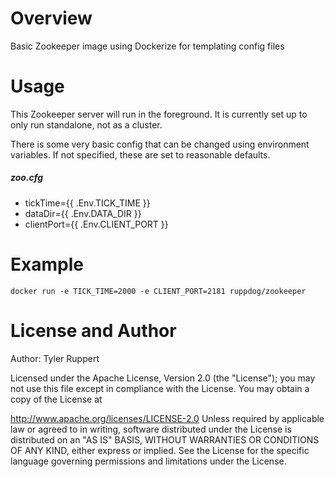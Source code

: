 # Overview
Basic Zookeeper image using Dockerize for templating config files

# Usage
This Zookeeper server will run in the foreground.  It is currently set up to only run standalone, not as a cluster.

There is some very basic config that can be changed using environment variables.  If not specified, these are set to reasonable defaults.

##### zoo.cfg
* tickTime={{ .Env.TICK_TIME }}
* dataDir={{ .Env.DATA_DIR }}
* clientPort={{ .Env.CLIENT_PORT }}

# Example
```
docker run -e TICK_TIME=2000 -e CLIENT_PORT=2181 ruppdog/zookeeper
```

# License and Author
Author: Tyler Ruppert

Licensed under the Apache License, Version 2.0 (the "License");
you may not use this file except in compliance with the License.
You may obtain a copy of the License at

http://www.apache.org/licenses/LICENSE-2.0
Unless required by applicable law or agreed to in writing, software
distributed under the License is distributed on an "AS IS" BASIS,
WITHOUT WARRANTIES OR CONDITIONS OF ANY KIND, either express or implied.
See the License for the specific language governing permissions and
limitations under the License.